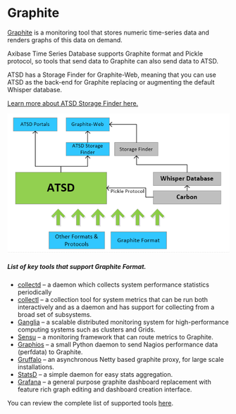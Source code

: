 # Graphite

[Graphite](https://graphite.readthedocs.org/en/latest/) is a monitoring tool that stores numeric time-series data and renders graphs of this data on demand.

Axibase Time Series Database supports Graphite format and Pickle protocol, so tools that send data to Graphite can also send data to ATSD.

ATSD has a Storage Finder for Graphite-Web, meaning that you can use ATSD as the back-end for Graphite replacing or augmenting the default Whisper database.

[Learn more about ATSD Storage Finder here.](storage-finder.md)

![](resources/atsd_protocols_finders3.png)

##### List of key tools that support Graphite Format.


- [collectd](http://collectd.org/) – a daemon which collects system performance statistics periodically
- [collectl](http://collectl.sourceforge.net/) – a collection tool for system metrics that can be run both interactively and as a daemon and has support for collecting from a broad set of subsystems.
- [Ganglia](http://ganglia.info/) – a scalable distributed monitoring system for high-performance computing systems such as clusters and Grids.
- [Sensu](https://sensuapp.org/) – a monitoring framework that can route metrics to Graphite.
- [Graphios](https://github.com/shawn-sterling/graphios) – a small Python daemon to send Nagios performance data (perfdata) to Graphite.
- [Gruffalo](https://github.com/outbrain/gruffalo) – an asynchronous Netty based graphite proxy, for large scale installations.
- [StatsD](../statsd) – a simple daemon for easy stats aggregation.
- [Grafana](http://grafana.org/) – a general purpose graphite dashboard replacement with feature rich graph editing and dashboard creation interface.


You can review the complete list of supported tools [here](http://graphite.readthedocs.org/en/latest/tools.html).

